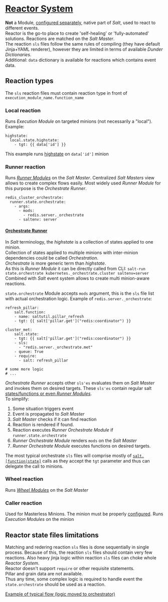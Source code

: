 # [Reactor System](https://docs.saltstack.com/en/latest/topics/reactor/index.html)
**Not** a Module, [configured separately](https://github.com/kiemlicz/util/wiki/Salt-configuration#reactor), native part
of _Salt_, used to react to different events.  
Reactor is the go-to place to create 'self-healing' or 'fully-automated' solutions. Reactions are matched on the _Salt Master_.  
The reaction `sls` files follow the same rules of compiling (they have default Jinja+YAML renderer), however they are limited in
terms of available _Dunder Dictionaries_.  
Additional: `data` dictionary is available for reactions which contains event data.

## Reaction types
The `sls` reaction files must contain reaction type in front of `execution_module_name.function_name`

### Local reaction
Runs _Execution Module_ on targeted minions (not necessarily a "local"). Example:
```
highstate:
  local.state.highstate:
    - tgt: {{ data['id'] }}
```
This example runs [highstate](https://docs.saltstack.com/en/latest/ref/modules/all/salt.modules.state.html#salt.modules.state.highstate) on `data['id']` minion

### Runner reaction
Runs [_Runner Modules_](https://docs.saltstack.com/en/latest/ref/runners/all/index.html) on the _Salt Master_. Centralized _Salt Masters_ view
allows to create complex flows easily. Most widely used _Runner Module_ for this purpose is the _Orchestrate Runner_. 
```
redis_cluster_orchestrate:
  runner.state.orchestrate:
    - args:
      - mods:
        - redis.server._orchestrate
      - saltenv: server
```

#### [Orchestrate Runner](https://docs.saltstack.com/en/latest/topics/orchestrate/orchestrate_runner.html#orchestrate-runner)
In _Salt_ terminology, the _highstate_ is a collection of states applied to one minion.  
Collection of states applied to multiple minions with inter-minion dependencies could be called _Orchestration_.  
_Orchestrate_ is more generic term than _highstate_.  
As this is _Runner Module_ it can be directly called from CLI: `salt-run state.orchestrate kubernetes._orchestrate.cluster saltenv=server`  
Combined with _Salt_ event system allows to create multi minion-aware reactions.

`state.orchestrate` Module accepts `mods` argument, this is the `sls` file list with actual orchestration logic. Example of `redis.server._orchestrate`: 
```
refresh_pillar:
    salt.function:
    - name: saltutil.pillar_refresh
    - tgt: {{ salt['pillar.get']("redis:coordinator") }}

cluster_met:
    salt.state:
    - tgt: {{ salt['pillar.get']("redis:coordinator") }}
    - sls:
      - "redis.server._orchestrate.met"
    - queue: True
    - require:
      - salt: refresh_pillar

# some more logic
# ...      
```
_Orchestrate Runner_ accepts other `sls'es` evaluates them on _Salt Master_ and invokes them on desired targets. 
These `sls'es` contain regular salt [states/functions or even _Runner Modules_](https://docs.saltstack.com/en/latest/topics/orchestrate/orchestrate_runner.html#examples).  
To simplify:
 1. Some situation triggers event
 2. Event is propagated to _Salt Master_
 3. _Salt Master_ checks if it can find reaction
 4. Reaction is rendered if found.
 5. Reaction executes _Runner Orchestrate Module_ if `runner.state.orchestrate`
 6. _Runner Orchestrate Module_ renders `mods` on the _Salt Master_
 7. _Runner Orchestrate Module_ executes functions on desired targets.

The most typical orchestrate `sls` files will comprise mostly of [`salt.[function|state]`](https://docs.saltstack.com/en/latest/ref/states/all/salt.states.saltmod.html) calls as they
accept the `tgt` parameter and thus can delegate the call to minions.  

### Wheel reaction
Runs [_Wheel Modules_](https://docs.saltstack.com/en/latest/ref/wheel/all/index.html#all-salt-wheel) on the _Salt Master_

### Caller reaction
Used for Masterless Minions. The minion must be properly [configured](https://docs.saltstack.com/en/latest/ref/engines/all/salt.engines.reactor.html#module-salt.engines.reactor).
Runs _Execution Modules_ on the minion

## Reactor state files limitations
Matching and redering reaction `sls` files is done sequentially in single process. Because of this, the reaction `sls` files should contain
very few reactions. Also heavy jinja logic within reaction `sls` files can choke whole _Reactor System_.  
Reactor doesn't support `require` or other requisite statements.  
Pillar and grain data are not available.  
Thus any time, some complex logic is required to handle event the `state.orchestrate` should be used as a reaction.  

[Example of typical flow (logic moved to orchestrator)](https://docs.saltstack.com/en/latest/topics/reactor/index.html#advanced-state-system-capabilities)
